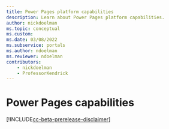 ```yaml
---
title: Power Pages platform capabilities
description: Learn about Power Pages platform capabilities.
author: nickdoelman
ms.topic: conceptual
ms.custom: 
ms.date: 03/08/2022
ms.subservice: portals
ms.author: ndoelman
ms.reviewer: ndoelman
contributors:
    - nickdoelman
    - ProfessorKendrick
---
```


# Power Pages capabilities

[!INCLUDE[cc-beta-prerelease-disclaimer](includes/cc-beta-prerelease-disclaimer.md)]
